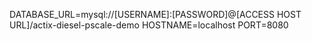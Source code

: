 DATABASE_URL=mysql://[USERNAME]:[PASSWORD]@[ACCESS HOST URL]/actix-diesel-pscale-demo
HOSTNAME=localhost
PORT=8080
